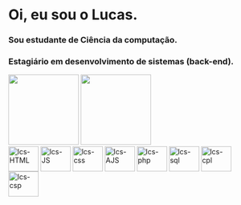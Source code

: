 <link rel="stylesheet" href="https://cdn.jsdelivr.net/gh/devicons/devicon@v2.15.1/devicon.min.css">

<h1>Oi, eu sou o Lucas.</h1>
<h3>Sou estudante de Ciência da computação.</h3>
<h3>Estagiário em desenvolvimento de sistemas (back-end).</h3>
<div>
  <img height="140em" src="https://github-readme-stats.vercel.app/api?username=lcszin&show_icons=true&theme=tokyonight&include_all_commits=true&count_private=true"/>
  <img height="140em" src="https://github-readme-stats.vercel.app/api/top-langs/?username=lcszin&layout=compact&langs_count=16&theme=tokyonight"/>
</div>
<div>
  <img align="center" alt="lcs-HTML" height="50" width="60" src="https://cdn.jsdelivr.net/gh/devicons/devicon/icons/html5/html5-original-wordmark.svg"/>
  <img align="center" alt="lcs-JS" height="50" width="60" src="https://cdn.jsdelivr.net/gh/devicons/devicon/icons/javascript/javascript-original.svg" />
  <img align="center" alt="lcs-css" height="50" width="60" src="https://cdn.jsdelivr.net/gh/devicons/devicon/icons/css3/css3-original-wordmark.svg" />
  <img align="center" alt="lcs-AJS" height="50" width="60" src="https://cdn.jsdelivr.net/gh/devicons/devicon/icons/angularjs/angularjs-original.svg" />
  <img align="center" alt="lcs-php" height="50" width="60" src="https://cdn.jsdelivr.net/gh/devicons/devicon/icons/php/php-original.svg" />
  <img align="center" alt="lcs-sql" height="50" width="60" src="https://cdn.jsdelivr.net/gh/devicons/devicon/icons/oracle/oracle-original.svg" />
  <img align="center" alt="lcs-cpl" height="50" width="60" src="https://cdn.jsdelivr.net/gh/devicons/devicon/icons/cplusplus/cplusplus-original.svg" />
  <img align="center" alt="lcs-csp" height="50" width="60" src="https://cdn.jsdelivr.net/gh/devicons/devicon/icons/csharp/csharp-plain.svg" />
</div>

